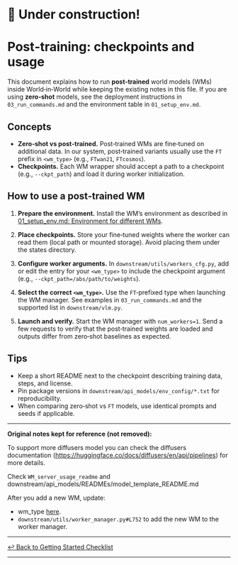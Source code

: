 # 🚧 Under construction!
# Post‑training: checkpoints and usage

This document explains how to run **post‑trained** world models (WMs) inside World‑in‑World while keeping the existing notes in this file. If you are using **zero‑shot** models, see the deployment instructions in `03_run_commands.md` and the environment table in `01_setup_env.md`.

## Concepts

- **Zero‑shot vs post‑trained.** Post‑trained WMs are fine‑tuned on additional data. In our system, post‑trained variants usually use the `FT` prefix in `<wm_type>` (e.g., `FTwan21`, `FTcosmos`).
- **Checkpoints.** Each WM wrapper should accept a path to a checkpoint (e.g., `--ckpt_path`) and load it during worker initialization.

## How to use a post‑trained WM

1. **Prepare the environment.**
   Install the WM’s environment as described in [01_setup_env.md: Environment for different WMs](01_setup_env.md#environment-for-different-WMs).

2. **Place checkpoints.**
   Store your fine‑tuned weights where the worker can read them (local path or mounted storage). Avoid placing them under the states directory.

3. **Configure worker arguments.**
   In `downstream/utils/workers_cfg.py`, add or edit the entry for your `<wm_type>` to include the checkpoint argument (e.g., `--ckpt_path=/abs/path/to/weights`).

4. **Select the correct `<wm_type>`.**
   Use the `FT`‑prefixed type when launching the WM manager. See examples in `03_run_commands.md` and the supported list in `downstream/vlm.py`.

5. **Launch and verify.**
   Start the WM manager with `num_workers=1`. Send a few requests to verify that the post‑trained weights are loaded and outputs differ from zero‑shot baselines as expected.

## Tips

- Keep a short README next to the checkpoint describing training data, steps, and license.
- Pin package versions in `downstream/api_models/env_config/*.txt` for reproducibility.
- When comparing zero‑shot vs `FT` models, use identical prompts and seeds if applicable.

---

**Original notes kept for reference (not removed):**

To support more diffusers model you can check the diffusers documentation (https://huggingface.co/docs/diffusers/en/api/pipelines) for more details.

Check `WM_server_usage_readme` and downstream/api_models/READMEs/model_template_README.md

After you add a new WM, update:
- wm_type [here](downstream/vlm.py#L27-L33).
- `downstream/utils/worker_manager.py#L752` to add the new WM to the worker manager.

---

[↩︎ Back to Getting Started Checklist](../README.md#1-checklist-for-running-an-evaluation)

---